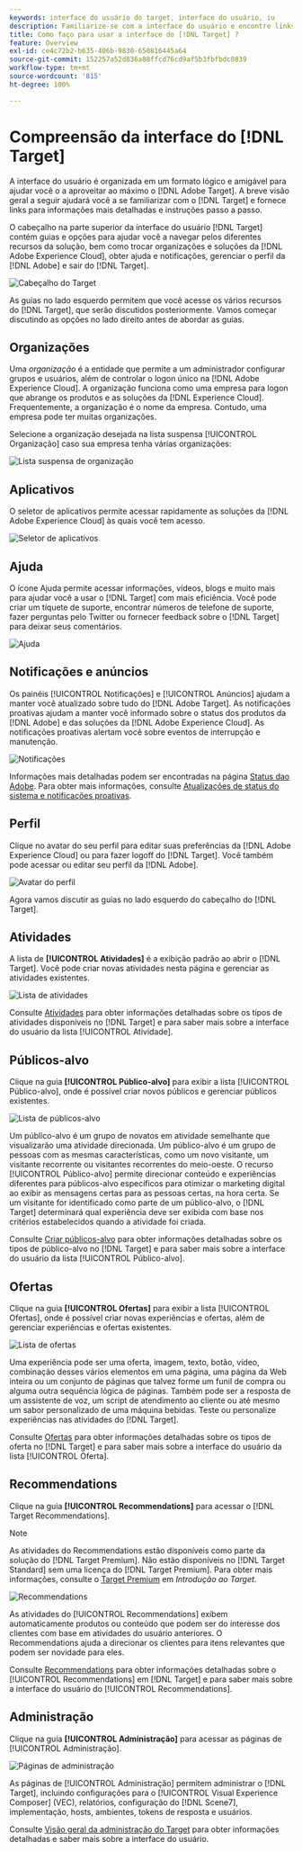 ```yaml
---
keywords: interface do usuário do target, interface do usuário, iu
description: Familiarize-se com a interface do usuário e encontre links para informações mais detalhadas para ajudar você a aproveitar ao máximo o Target.
title: Como faço para usar a interface do [!DNL Target] ?
feature: Overview
exl-id: ce4c72b2-b635-406b-9830-650816445a64
source-git-commit: 152257a52d836a88ffcd76cd9af5b3fbfbdc0839
workflow-type: tm+mt
source-wordcount: '815'
ht-degree: 100%

---
```


# Compreensão da interface do [!DNL Target]

A interface do usuário é organizada em um formato lógico e amigável para ajudar você o a aproveitar ao máximo o [!DNL Adobe Target]. A breve visão geral a seguir ajudará você a se familiarizar com o [!DNL Target] e fornece links para informações mais detalhadas e instruções passo a passo.

O cabeçalho na parte superior da interface do usuário [!DNL Target] contém guias e opções para ajudar você a navegar pelos diferentes recursos da solução, bem como trocar organizações e soluções da [!DNL Adobe Experience Cloud], obter ajuda e notificações, gerenciar o perfil da [!DNL Adobe] e sair do [!DNL Target].

![Cabeçalho do Target](/help/main/c-intro/assets/target-header.png)

As guias no lado esquerdo permitem que você acesse os vários recursos do [!DNL Target], que serão discutidos posteriormente. Vamos começar discutindo as opções no lado direito antes de abordar as guias.

## Organizações

Uma *organização* é a entidade que permite a um administrador configurar grupos e usuários, além de controlar o logon único na [!DNL Adobe Experience Cloud]. A organização funciona como uma empresa para logon que abrange os produtos e as soluções da [!DNL Experience Cloud]. Frequentemente, a organização é o nome da empresa. Contudo, uma empresa pode ter muitas organizações.

Selecione a organização desejada na lista suspensa [!UICONTROL Organização] caso sua empresa tenha várias organizações:

![Lista suspensa de organização](/help/main/c-intro/assets/organizations.png)

## Aplicativos

O seletor de aplicativos permite acessar rapidamente as soluções da [!DNL Adobe Experience Cloud] às quais você tem acesso.

![Seletor de aplicativos](/help/main/c-intro/assets/apps.png)

## Ajuda

O ícone Ajuda permite acessar informações, vídeos, blogs e muito mais para ajudar você a usar o [!DNL Target] com mais eficiência. Você pode criar um tíquete de suporte, encontrar números de telefone de suporte, fazer perguntas pelo Twitter ou fornecer feedback sobre o [!DNL Target] para deixar seus comentários.

![Ajuda ](/help/main/c-intro/assets/help.png)

## Notificações e anúncios

Os painéis [!UICONTROL Notificações] e [!UICONTROL Anúncios] ajudam a manter você atualizado sobre tudo do [!DNL Adobe Target]. As notificações proativas ajudam a manter você informado sobre o status dos produtos da [!DNL Adobe] e das soluções da [!DNL Adobe Experience Cloud]. As notificações proativas alertam você sobre eventos de interrupção e manutenção.

![Notificações](/help/main/c-intro/assets/notifications.png)

Informações mais detalhadas podem ser encontradas na página [Status dao Adobe](https://status.adobe.com/). Para obter mais informações, consulte [Atualizações de status do sistema e notificações proativas](/help/main/c-intro/assets/notifications.png).

## Perfil

Clique no avatar do seu perfil para editar suas preferências da [!DNL Adobe Experience Cloud] ou para fazer logoff do [!DNL Target]. Você também pode acessar ou editar seu perfil da [!DNL Adobe].

![Avatar do perfil](/help/main/c-intro/assets/change-language.png)

Agora vamos discutir as guias no lado esquerdo do cabeçalho do [!DNL Target].

## Atividades

A lista de **[!UICONTROL Atividades]** é a exibição padrão ao abrir o [!DNL Target]. Você pode criar novas atividades nesta página e gerenciar as atividades existentes.

![Lista de atividades](/help/main/c-intro/assets/activities-list.png)

Consulte [Atividades](/help/main/c-activities/activities.md) para obter informações detalhadas sobre os tipos de atividades disponíveis no [!DNL Target] e para saber mais sobre a interface do usuário da lista [!UICONTROL Atividade].

## Públicos-alvo

Clique na guia **[!UICONTROL Público-alvo]** para exibir a lista [!UICONTROL Público-alvo], onde é possível criar novos públicos e gerenciar públicos existentes.

![Lista de públicos-alvo](/help/main/c-intro/assets/audience-list.png)

Um público-alvo é um grupo de novatos em atividade semelhante que visualizarão uma atividade direcionada. Um público-alvo é um grupo de pessoas com as mesmas características, como um novo visitante, um visitante recorrente ou visitantes recorrentes do meio-oeste. O recurso [!UICONTROL Público-alvo] permite direcionar conteúdo e experiências diferentes para públicos-alvo específicos para otimizar o marketing digital ao exibir as mensagens certas para as pessoas certas, na hora certa. Se um visitante for identificado como parte de um público-alvo, o [!DNL Target] determinará qual experiência deve ser exibida com base nos critérios estabelecidos quando a atividade foi criada.

Consulte [Criar públicos-alvo](/help/main/c-target/c-audiences/create-audience.md) para obter informações detalhadas sobre os tipos de público-alvo no [!DNL Target] e para saber mais sobre a interface do usuário da lista [!UICONTROL Público-alvo].

## Ofertas

Clique na guia **[!UICONTROL Ofertas]** para exibir a lista [!UICONTROL Ofertas], onde é possível criar novas experiências e ofertas, além de gerenciar experiências e ofertas existentes.

![Lista de ofertas](/help/main/c-intro/assets/offers.png)

Uma experiência pode ser uma oferta, imagem, texto, botão, vídeo, combinação desses vários elementos em uma página, uma página da Web inteira ou um conjunto de páginas que talvez forme um funil de compra ou alguma outra sequência lógica de páginas. Também pode ser a resposta de um assistente de voz, um script de atendimento ao cliente ou até mesmo um sabor personalizado de uma máquina bebidas. Teste ou personalize experiências nas atividades do [!DNL Target].

Consulte [Ofertas](/help/main/c-experiences/c-manage-content/manage-content.md) para obter informações detalhadas sobre os tipos de oferta no [!DNL Target] e para saber mais sobre a interface do usuário da lista [!UICONTROL Oferta].

## Recommendations

Clique na guia **[!UICONTROL Recommendations]** para acessar o [!DNL Target Recommendations].

>[!NOTE]
>
>As atividades do Recommendations estão disponíveis como parte da solução do [!DNL Target Premium]. Não estão disponíveis no [!DNL Target Standard] sem uma licença do [!DNL Target Premium]. Para obter mais informações, consulte o [Target Premium](/help/main/c-intro/intro.md#premium) em *Introdução ao Target*.

![Recommendations](/help/main/c-intro/assets/recommendations.png)

As atividades do [!UICONTROL Recommendations] exibem automaticamente produtos ou conteúdo que podem ser do interesse dos clientes com base em atividades do usuário anteriores. O Recommendations ajuda a direcionar os clientes para itens relevantes que podem ser novidade para eles.

Consulte [Recommendations](/help/main/c-recommendations/recommendations.md) para obter informações detalhadas sobre o [!UICONTROL Recommendations] em [!DNL Target] e para saber mais sobre a interface do usuário do [!UICONTROL Recommendations].

## Administração

Clique na guia **[!UICONTROL Administração]** para acessar as páginas de [!UICONTROL Administração].

![Páginas de administração](/help/main/c-intro/assets/administration.png)

As páginas de [!UICONTROL Administração] permitem administrar o [!DNL Target], incluindo configurações para o [!UICONTROL Visual Experience Composer] (VEC), relatórios, configuração do [!DNL Scene7], implementação, hosts, ambientes, tokens de resposta e usuários.

Consulte [Visão geral da administração do Target](/help/main/administrating-target/administrating-target.md) para obter informações detalhadas e saber mais sobre a interface do usuário.
